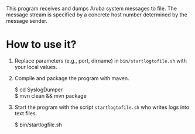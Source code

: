 This program receives and dumps Aruba system messages to file.
The message stream is specified by a concrete host number determined by the message sender.

# How to use it?

1. Replace parameters (e.g., port, dirname) in `bin/startlogtofile.sh` with your local values.

2. Compile and package the program with maven.

    $ cd SyslogDumper  
    $ mvn clean && mvn package

3. Start the program with the script `startlogtofile.sh` who writes logs into text files.

    $ bin/startlogfile.sh